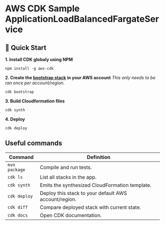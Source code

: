 # AWS CDK Sample ApplicationLoadBalancedFargateService

## :rocket: Quick Start

**1. Install CDK globaly using NPM**

```shell
npm install -g aws-cdk
```

**2. Create the [bootstrap stack](https://docs.aws.amazon.com/cdk/latest/guide/bootstrapping.html) in your AWS account**
_This only needs to be ran once per account/region._

```shell
cdk bootstrap
```

**3. Build Cloudformation files**

```shell
cdk synth
```

**4. Deploy**

```shell
cdk deploy
```

## Useful commands

| Command       | Definition                                            |
| ------------- | ----------------------------------------------------- |
| `mvn package` | Compile and run tests.                                |
| `cdk ls`      | List all stacks in the app.                           |
| `cdk synth`   | Emits the synthesized CloudFormation template.        |
| `cdk deploy`  | Deploy this stack to your default AWS account/region. |
| `cdk diff`    | Compare deployed stack with current state.            |
| `cdk docs`    | Open CDK documentation.                               |
